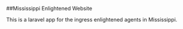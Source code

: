 ##Mississippi Enlightened Website

This is a laravel app for the ingress enlightened agents in Mississippi. 
